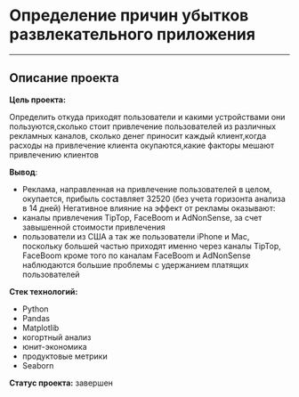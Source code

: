 # **Определение причин убытков развлекательного приложения**
_______________________________________________________________

## Описание проекта

**Цель проекта:**

Определить откуда приходят пользователи и какими устройствами они пользуются,сколько стоит привлечение пользователей из различных рекламных каналов, сколько денег приносит каждый клиент,когда расходы на привлечение клиента окупаются,какие факторы мешают привлечению клиентов

**Вывод**:

- Реклама, направленная на привлечение пользователей в целом, окупается, прибыль составляет 32520 (без учета горизонта анализа в 14 дней)
Негативное влияние на эффект от рекламы оказывают:
- каналы привлечения TipTop, FaceBoom и AdNonSense, за счет завышенной стоимости привлечения
- пользователи из США а так же пользователи iPhone и Mac, поскольку большей частью приходят именно через каналы TipTop, FaceBoom
кроме того по каналам FaceBoom и AdNonSense наблюдаются большие проблемы с удержанием платящих пользователей

**Стек технологий:** 
- Python
- Pandas
- Matplotlib
- когортный анализ
- юнит-экономика
- продуктовые метрики
- Seaborn

**Статус проекта:** завершен
